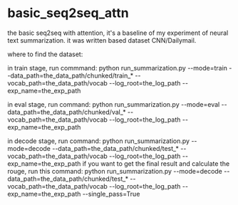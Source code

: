 # basic_seq2seq_attn
the basic seq2seq with attention, it's a baseline of my experiment of neural text summarization. it was written based dataset CNN/Dailymail.

where to find the dataset:



in train stage, run commmand:
python run_summarization.py --mode=train --data_path=the_data_path/chunked/train_* --vocab_path=the_data_path/vocab --log_root=the_log_path --exp_name=the_exp_path

in eval stage, run command:
python run_summarization.py --mode=eval --data_path=the_data_path/chunked/val_* --vocab_path=the_data_path/vocab --log_root=the_log_path --exp_name=the_exp_path

in decode stage, run command:
python run_summarization.py --mode=decode --data_path=the_data_path/chunked/test_* --vocab_path=the_data_path/vocab --log_root=the_log_path --exp_name=the_exp_path
if you want to get the final result and calculate the rouge, run this command:
python run_summarization.py --mode=decode --data_path=the_data_path/chunked/test_* --vocab_path=the_data_path/vocab --log_root=the_log_path --exp_name=the_exp_path --single_pass=True




